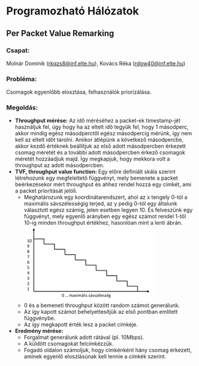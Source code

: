 # Programozható Hálózatok
## Per Packet Value Remarking

### Csapat:
Molnár Dominik (rkqzs8@inf.elte.hu), Kovács Réka (rdgw40@inf.elte.hu)

### Probléma:
Csomagok egyenlőbb elosztása, felhasználók priorizálása.

### Megoldás:
- **Throughput mérése:** Az idő méréséhez a packet-ek timestamp-jét használjuk fel, úgy hogy ha az eltelt idő tegyük fel, hogy 1 másodperc, akkor mindig egész másodperctől egész másodpercig mérünk, így nem kell az eltelt időt tárolni. Amikor átlépünk a következő másodpercbe, akkor kezdő értéknek beállítjuk az első adott másodpercben érkezett csomag méretét és a további adott másodpercben érkező csomagok méretét hozzáadjuk majd. Így megkapjuk, hogy mekkora volt a throughput az adott másodpercben.
- **TVF, throughput value function:** Egy előre definiált skála szerint létrehozunk egy megfeleltető függvényt, mely bemenete a packet beérkezésekor mért throughput és ahhez rendel hozzá egy címkét, ami a packet prioritását jelöli.
  * Meghatározunk egy koordinátarendszert, ahol az x tengely 0-tól a maximális sávszélességig terjed, az y pedig 0-tól egy általunk választott egész számig, jelen esetben legyen 10. És felveszünk egy függvényt, mely egyenlő arányben egy egész számot rendel 1-től 10-ig minden throughput értékhez, hasonlóan mint a lenti ábrán.
![Throughput value function](TVF.png "Throughput value function")
  * 0 és a bemeneti throughput között random számot generálunk.
  * Az így kapott számot behelyettesítjük az első pontban említett függvénybe.
  * Az így megkapott érték lesz a packet címkéje.
- **Eredmény mérése:**
  * Forgalmat generálunk adott rátával (pl. 10Mbps).
  * A küldött csomagokat felcímkézzük.
  * Fogadó oldalon számoljuk, hogy címkénként hány csomag érkezett, aminek egyenlő eloszlásúnak kell lennie a címkék szerint.
